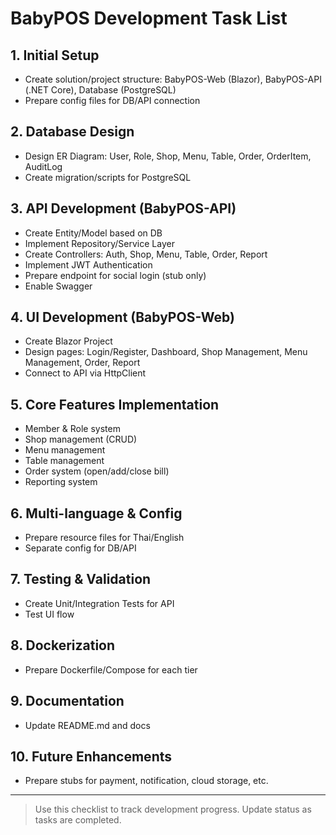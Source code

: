 # BabyPOS Development Task List

## 1. Initial Setup
- Create solution/project structure: BabyPOS-Web (Blazor), BabyPOS-API (.NET Core), Database (PostgreSQL)
- Prepare config files for DB/API connection

## 2. Database Design
- Design ER Diagram: User, Role, Shop, Menu, Table, Order, OrderItem, AuditLog
- Create migration/scripts for PostgreSQL

## 3. API Development (BabyPOS-API)
- Create Entity/Model based on DB
- Implement Repository/Service Layer
- Create Controllers: Auth, Shop, Menu, Table, Order, Report
- Implement JWT Authentication
- Prepare endpoint for social login (stub only)
- Enable Swagger

## 4. UI Development (BabyPOS-Web)
- Create Blazor Project
- Design pages: Login/Register, Dashboard, Shop Management, Menu Management, Order, Report
- Connect to API via HttpClient

## 5. Core Features Implementation
- Member & Role system
- Shop management (CRUD)
- Menu management
- Table management
- Order system (open/add/close bill)
- Reporting system

## 6. Multi-language & Config
- Prepare resource files for Thai/English
- Separate config for DB/API

## 7. Testing & Validation
- Create Unit/Integration Tests for API
- Test UI flow

## 8. Dockerization
- Prepare Dockerfile/Compose for each tier

## 9. Documentation
- Update README.md and docs

## 10. Future Enhancements
- Prepare stubs for payment, notification, cloud storage, etc.

---

> Use this checklist to track development progress. Update status as tasks are completed.
